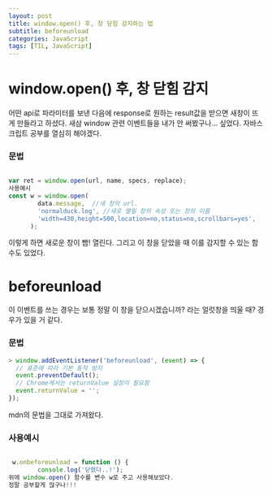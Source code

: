 ```yaml
---
layout: post
title: window.open() 후, 창 닫힘 감지하는 법
subtitle: beforeunload
categories: JavaScript
tags: [TIL, JavaScript]
---
```



# window.open() 후, 창 닫힘 감지
어떤 api로 파라미터를 보낸 다음에 response로 원하는 result값을 받으면 새창이 뜨게 만들라고 하셨다.
새삼 window 관련 이벤트들을 내가 안 써봤구나... 싶었다.
자바스크립트 공부를 열심히 해야겠다.

### 문법

```javascript

var ret = window.open(url, name, specs, replace);
사용예시
const w = window.open(
        data.message,  //새 창의 url. 
        'normalduck.log', //새로 열릴 창의 속성 또는 창의 이름 
        'width=430,height=500,location=no,status=no,scrollbars=yes',
      );
```

이렇게 하면 새로운 창이 빰! 열린다. 그리고 이 창을 닫았을 때
이를 감지할 수 있는 함수도 있었다.

# beforeunload

이 이벤트를 쓰는 경우는 보통 정말 이 창을 닫으시겠습니까? 라는 얼럿창을 띄울 때?
경우가 있을 거 같다.

### 문법

```javascript
> window.addEventListener('beforeunload', (event) => {
  // 표준에 따라 기본 동작 방지
  event.preventDefault();
  // Chrome에서는 returnValue 설정이 필요함
  event.returnValue = '';
});
```

mdn의 문법을 그대로 가져왔다.

### 사용예시

```javascript

 w.onbeforeunload = function () {
        console.log('닫혔다..!');
위에 window.open() 함수를 변수 w로 주고 사용해보았다.
정말 공부할게 많구나!!!

```
